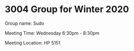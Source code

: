 # 3004 Group for Winter 2020
  Group name:  Sudo 
  
  Meeting Time: Wednesday 6:30pm - 8:30pm  
  
  Meeting Location: HP 5151  
